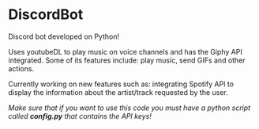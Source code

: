 # DiscordBot

Discord bot developed on Python!

Uses youtubeDL to play music on voice channels and has the Giphy API integrated. Some of its features include: play music, send GIFs and other actions.

Currently working on new features such as: integrating Spotify API to display the information about the artist/track requested by the user.

*Make sure that if you want to use this code you must have a python script called **config.py** that contains the API keys!*